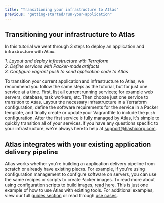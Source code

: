```yaml
---
title: "Transitioning your infrastructure to Atlas"
previous: "getting-started/run-your-application"
---
```

## Transitioning your infrastructure to Atlas
In this tutorial we went through 3 steps to deploy an application and infrastructure with Atlas: 

_1. Layout and deploy infrastructure with Terraform_
<br>
_2. Define services with Packer-made artifacts_
<br>
_3. Configure vagrant push to send application code to Atlas_
<br>

To transition your current application and infrastructure to Atlas, we recommend you follow the same steps as the tutorial, but for just one service at a time. First, list all current running services; for example web servers, database, task workers, etc. Then choose just one service to transition to Atlas. Layout the necessary infrastructure in a Terraform configuration, define the software requirements for the service in a Packer template, and finally create or update your Vagrantfile to include the `push` configuration. After the first service is fully managed by Atlas, it's simple to quickly transition all of your services. If you have any questions specific to your infrastructure, we're always here to help at [support@hashicorp.com](mailto:support@hashicorp.com).

## Atlas integrates with your existing application delivery pipeline
Atlas works whether you're building an application delivery pipeline from scratch or already have existing pieces. For example, if you're using configuration management to configure software on servers, you can use the same recipes or scripts to create Packer images. To read more about using configuration scripts to build images, [read here](http://www.packer.io/docs/basics/terminology.html#Provisioners). This is just one example of how to use Atlas with existing tools. For additional examples, view our full [guides section](/help/guides/continuous-integration) or read through [use cases](/help/use-cases/adopt-devops).
